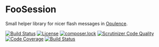 FooSession
============

Small helper library for nicer flash messages in [Opulence](https://www.opulencephp.com/).

[![Build Status](https://travis-ci.org/peteraba/FooSession.svg?branch=master)](https://travis-ci.org/peteraba/FooSession)
[![License](https://poser.pugx.org/peteraba/foo-session/license)](https://packagist.org/packages/peteraba/foo-session)
[![composer.lock](https://poser.pugx.org/peteraba/foo-session/composerlock)](https://packagist.org/packages/peteraba/foo-session)
[![Scrutinizer Code Quality](https://scrutinizer-ci.com/g/peteraba/FooSession/badges/quality-score.png?b=master)](https://scrutinizer-ci.com/g/peteraba/FooSession/?branch=master)
[![Code Coverage](https://scrutinizer-ci.com/g/peteraba/FooSession/badges/coverage.png?b=master)](https://scrutinizer-ci.com/g/peteraba/FooSession/?branch=master)
[![Build Status](https://scrutinizer-ci.com/g/peteraba/FooSession/badges/build.png?b=master)](https://scrutinizer-ci.com/g/peteraba/FooSession/build-status/master)

